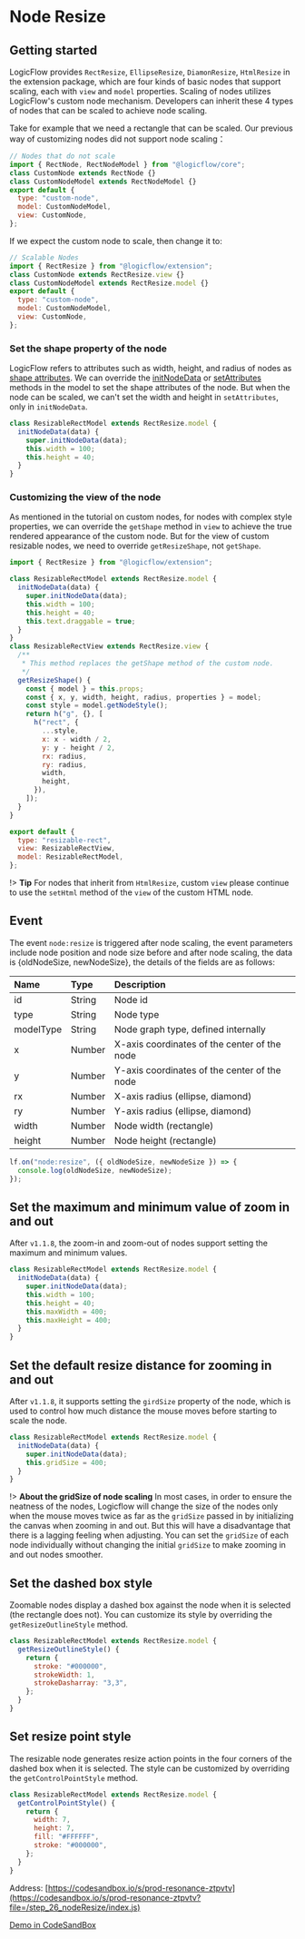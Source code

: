 # Node Resize

## Getting started

LogicFlow provides `RectResize`, `EllipseResize`, `DiamonResize`, `HtmlResize` in the extension package, which are four kinds of basic nodes that support scaling, each with `view` and `model` properties. Scaling of nodes utilizes LogicFlow's custom node mechanism. Developers can inherit these 4 types of nodes that can be scaled to achieve node scaling.

Take for example that we need a rectangle that can be scaled. Our previous way of customizing nodes did not support node scaling：

```js
// Nodes that do not scale
import { RectNode, RectNodeModel } from "@logicflow/core";
class CustomNode extends RectNode {}
class CustomNodeModel extends RectNodeModel {}
export default {
  type: "custom-node",
  model: CustomNodeModel,
  view: CustomNode,
};
```

If we expect the custom node to scale, then change it to:

```js
// Scalable Nodes
import { RectResize } from "@logicflow/extension";
class CustomNode extends RectResize.view {}
class CustomNodeModel extends RectResize.model {}
export default {
  type: "custom-node",
  model: CustomNodeModel,
  view: CustomNode,
};
```

### Set the shape property of the node

LogicFlow refers to attributes such as width, height, and radius of nodes as [shape attributes](en/api/nodeModelApi#ShapeAttributes). We can override the [initNodeData](en/api/nodeModelApi#getoutlinestyle) or [setAttributes](en/api/nodeModelApi#setattributes) methods in the model to set the shape attributes of the node. But when the node can be scaled, we can't set the width and height in `setAttributes`, only in `initNodeData`.

```js
class ResizableRectModel extends RectResize.model {
  initNodeData(data) {
    super.initNodeData(data);
    this.width = 100;
    this.height = 40;
  }
}
```

### Customizing the view of the node

As mentioned in the tutorial on custom nodes, for nodes with complex style properties, we can override the `getShape` method in `view` to achieve the true rendered appearance of the custom node. But for the view of custom resizable nodes, we need to override `getResizeShape`, not `getShape`.

```js
import { RectResize } from "@logicflow/extension";

class ResizableRectModel extends RectResize.model {
  initNodeData(data) {
    super.initNodeData(data);
    this.width = 100;
    this.height = 40;
    this.text.draggable = true;
  }
}
class ResizableRectView extends RectResize.view {
  /**
   * This method replaces the getShape method of the custom node.
   */
  getResizeShape() {
    const { model } = this.props;
    const { x, y, width, height, radius, properties } = model;
    const style = model.getNodeStyle();
    return h("g", {}, [
      h("rect", {
        ...style,
        x: x - width / 2,
        y: y - height / 2,
        rx: radius,
        ry: radius,
        width,
        height,
      }),
    ]);
  }
}

export default {
  type: "resizable-rect",
  view: ResizableRectView,
  model: ResizableRectModel,
};
```

!> **Tip** For nodes that inherit from `HtmlResize`, custom `view` please continue to use the `setHtml` method of the `view` of the custom HTML node.

## Event

The event `node:resize` is triggered after node scaling, the event parameters include node position and node size before and after node scaling, the data is {oldNodeSize, newNodeSize}, the details of the fields are as follows:

| Name      | Type   | Description                                  |
| :-------- | :----- | :------------------------------------------- |
| id        | String | Node id                                      |
| type      | String | Node type                                    |
| modelType | String | Node graph type, defined internally          |
| x         | Number | X-axis coordinates of the center of the node |
| y         | Number | Y-axis coordinates of the center of the node |
| rx        | Number | X-axis radius (ellipse, diamond)             |
| ry        | Number | Y-axis radius (ellipse, diamond)             |
| width     | Number | Node width (rectangle)                       |
| height    | Number | Node height (rectangle)                      |

```js
lf.on("node:resize", ({ oldNodeSize, newNodeSize }) => {
  console.log(oldNodeSize, newNodeSize);
});
```

## Set the maximum and minimum value of zoom in and out

After `v1.1.8`, the zoom-in and zoom-out of nodes support setting the maximum and minimum values.

```js
class ResizableRectModel extends RectResize.model {
  initNodeData(data) {
    super.initNodeData(data);
    this.width = 100;
    this.height = 40;
    this.maxWidth = 400;
    this.maxHeight = 400;
  }
}
```

## Set the default resize distance for zooming in and out

After `v1.1.8`, it supports setting the `girdSize` property of the node, which is used to control how much distance the mouse moves before starting to scale the node.

```js
class ResizableRectModel extends RectResize.model {
  initNodeData(data) {
    super.initNodeData(data);
    this.gridSize = 400;
  }
}
```

!> **About the gridSize of node scaling** In most cases, in order to ensure the neatness of the nodes, Logicflow will change the size of the nodes only when the mouse moves twice as far as the `gridSize` passed in by initializing the canvas when zooming in and out. But this will have a disadvantage that there is a lagging feeling when adjusting. You can set the `gridSize` of each node individually without changing the initial `gridSize` to make zooming in and out nodes smoother.

## Set the dashed box style

Zoomable nodes display a dashed box against the node when it is selected (the rectangle does not). You can customize its style by overriding the `getResizeOutlineStyle` method.

```js
class ResizableRectModel extends RectResize.model {
  getResizeOutlineStyle() {
    return {
      stroke: "#000000",
      strokeWidth: 1,
      strokeDasharray: "3,3",
    };
  }
}
```

## Set resize point style

The resizable node generates resize action points in the four corners of the dashed box when it is selected. The style can be customized by overriding the `getControlPointStyle` method.

```js
class ResizableRectModel extends RectResize.model {
  getControlPointStyle() {
    return {
      width: 7,
      height: 7,
      fill: "#FFFFFF",
      stroke: "#000000",
    };
  }
}
```

Address: [https://codesandbox.io/s/prod-resonance-ztpvtv](https://codesandbox.io/s/prod-resonance-ztpvtv?file=/step_26_nodeResize/index.js)

<a href="https://codesandbox.io/embed/prod-resonance-ztpvtv?fontsize=14&hidenavigation=1&theme=dark&view=preview" target="_blank"> Demo in CodeSandBox</a>
